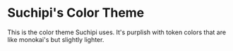# Suchipi's Color Theme

This is the color theme Suchipi uses. It's purplish with token colors that are like monokai's but slightly lighter.

